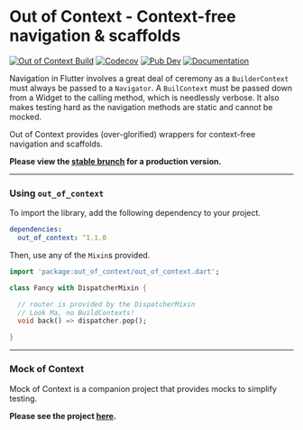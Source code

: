 # Out of Context - Context-free navigation & scaffolds

[![Out of Context Build](https://github.com/forus-labs/cauldron/workflows/Out%20of%20Context%20Build/badge.svg)](https://github.com/forus-labs/cauldron/actions?query=workflow%3A%22Out+of+Context+Build%22)
[![Codecov](https://codecov.io/gh/forus-labs/cauldron/branch/master/graph/badge.svg)](https://codecov.io/gh/forus-labs/cauldron)
[![Pub Dev](https://img.shields.io/pub/v/out_of_context)](https://pub.dev/packages/out_of_context)
[![Documentation](https://img.shields.io/badge/documentation-latest-brightgreen.svg)](https://pub.dev/documentation/out_of_context/latest/)

Navigation in Flutter involves a great deal of ceremony as a `BuilderContext` must always be passed to a `Navigator`.
A `BuilContext` must be passed down from a Widget to the calling method, which is needlessly verbose. It also makes testing
hard as the navigation methods are static and cannot be mocked.

Out of Context provides (over-glorified) wrappers for context-free navigation and scaffolds.

**Please view the [stable brunch](https://github.com/forus-labs/cauldron/tree/stable/out_of_context/) for a production version.**

***
### Using `out_of_context`

To import the library, add the following dependency to your project.

```yaml
dependencies:
  out_of_context: ^1.1.0
```

Then, use any of the `Mixin`s provided.
```dart
import 'package:out_of_context/out_of_context.dart';

class Fancy with DispatcherMixin {

  // router is provided by the DispatcherMixin
  // Look Ma, no BuildContexts!
  void back() => dispatcher.pop();

}
```

***
###  Mock of Context

Mock of Context is a companion project that provides mocks to simplify testing. 

**Please see the project [here](https://pub.dev/packages/mock_of_context).**

